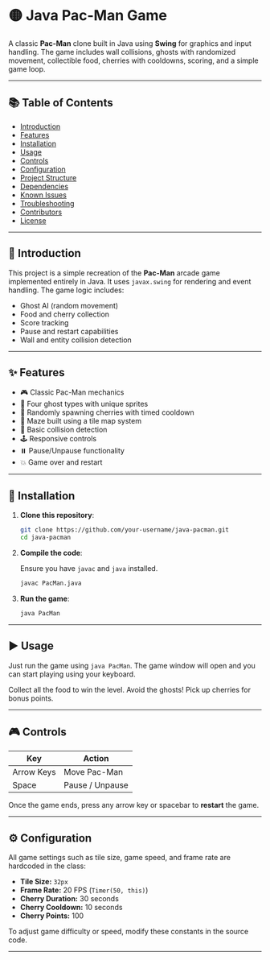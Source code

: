 # 🟡 Java Pac-Man Game

A classic **Pac-Man** clone built in Java using **Swing** for graphics and input handling. The game includes wall collisions, ghosts with randomized movement, collectible food, cherries with cooldowns, scoring, and a simple game loop.

---

## 📚 Table of Contents

- [Introduction](#introduction)
- [Features](#features)
- [Installation](#installation)
- [Usage](#usage)
- [Controls](#controls)
- [Configuration](#configuration)
- [Project Structure](#project-structure)
- [Dependencies](#dependencies)
- [Known Issues](#known-issues)
- [Troubleshooting](#troubleshooting)
- [Contributors](#contributors)
- [License](#license)

---

## 🧠 Introduction

This project is a simple recreation of the **Pac-Man** arcade game implemented entirely in Java. It uses `javax.swing` for rendering and event handling. The game logic includes:

- Ghost AI (random movement)
- Food and cherry collection
- Score tracking
- Pause and restart capabilities
- Wall and entity collision detection

---

## ✨ Features

- 🎮 Classic Pac-Man mechanics
- 👻 Four ghost types with unique sprites
- 🍒 Randomly spawning cherries with timed cooldown
- 🧱 Maze built using a tile map system
- 🧠 Basic collision detection
- 🕹️ Responsive controls
- ⏸️ Pause/Unpause functionality
- 💥 Game over and restart

---

## 💾 Installation

1. **Clone this repository**:

    ```bash
    git clone https://github.com/your-username/java-pacman.git
    cd java-pacman
    ```

2. **Compile the code**:

    Ensure you have `javac` and `java` installed.

    ```bash
    javac PacMan.java
    ```

3. **Run the game**:

    ```bash
    java PacMan
    ```

---

## ▶️ Usage

Just run the game using `java PacMan`. The game window will open and you can start playing using your keyboard.

Collect all the food to win the level. Avoid the ghosts! Pick up cherries for bonus points.

---

## 🎮 Controls

| Key        | Action              |
|------------|---------------------|
| Arrow Keys | Move Pac-Man        |
| Space      | Pause / Unpause     |

Once the game ends, press any arrow key or spacebar to **restart** the game.

---

## ⚙️ Configuration

All game settings such as tile size, game speed, and frame rate are hardcoded in the class:

- **Tile Size:** `32px`
- **Frame Rate:** 20 FPS (`Timer(50, this)`)
- **Cherry Duration:** 30 seconds
- **Cherry Cooldown:** 10 seconds
- **Cherry Points:** 100

To adjust game difficulty or speed, modify these constants in the source code.

---



